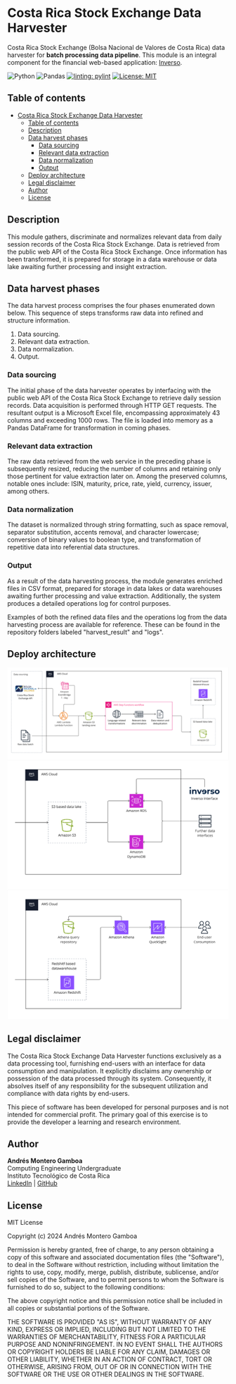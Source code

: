 # Costa Rica Stock Exchange Data Harvester
Costa Rica Stock Exchange (Bolsa Nacional de Valores de Costa Rica) data harvester for **batch processing data pipeline**.
This module is an integral component for the financial web-based application: [Inverso](https://inverso.andres-montero.me/).

![Python](https://img.shields.io/badge/python-3670A0?style=flat&logo=python&logoColor=white)
![Pandas](https://img.shields.io/badge/pandas-%23150458.svg?style=flat&logo=pandas&logoColor=white)
[![linting: pylint](https://img.shields.io/badge/linting-pylint-yellowgreen)](https://github.com/pylint-dev/pylint)
[![License: MIT](https://img.shields.io/badge/License-MIT-green.svg)](https://opensource.org/licenses/MIT)

## Table of contents

* [Costa Rica Stock Exchange Data Harvester](#costa-rica-stock-exchange-data-harvester)
  * [Table of contents](#table-of-contents)
  * [Description](#description)
  * [Data harvest phases](#data-harvest-phases)
    * [Data sourcing](#data-sourcing)
    * [Relevant data extraction](#relevant-data-extraction)
    * [Data normalization](#data-normalization)
    * [Output](#output)
  * [Deploy architecture](#deploy-architecture)
  * [Legal disclaimer](#legal-disclaimer)
  * [Author](#author)
  * [License](#license)

## Description

This module gathers, discriminate and normalizes relevant data from daily session records of the Costa Rica Stock Exchange.
Data is retrieved from the public web API of the Costa Rica Stock Exchange.
Once information has been transformed, it is prepared for storage in a data warehouse or data lake awaiting further processing and insight extraction.

## Data harvest phases

The data harvest process comprises the four phases enumerated down below. This sequence of steps transforms raw data into refined and structure information.

1. Data sourcing.
2. Relevant data extraction.
3. Data normalization.
4. Output.

### Data sourcing

The initial phase of the data harvester operates by interfacing with the public web API of the Costa Rica Stock Exchange to retrieve daily session records. Data acquisition is performed through HTTP GET requests. The resultant output is a Microsoft Excel file, encompassing approximately 43 columns and exceeding 1000 rows. The file is loaded into memory as a Pandas DataFrame for transformation in coming phases. 

### Relevant data extraction

The raw data retrieved from the web service in the preceding phase is subsequently resized, reducing the number of columns and retaining only those pertinent for value extraction later on. Among the preserved columns, notable ones include: ISIN, maturity, price, rate, yield, currency, issuer, among others.

### Data normalization

The dataset is normalized through string formatting, such as space removal, separator substitution, accents removal, and character lowercase; conversion of binary values to boolean type, and transformation of repetitive data into referential data structures.

### Output

As a result of the data harvesting process, the module generates enriched files in CSV format, prepared for storage in data lakes or data warehouses awaiting further processing and value extraction. Additionally, the system produces a detailed operations log for control purposes.

Examples of both the refined data files and the operations log from the data harvesting process are available for reference. These can be found in the repository folders labeled "harvest_result" and "logs".

## Deploy architecture

![CRSE data harvester base deploy architecture](deploy_architecture_diagrams/crse-architecture-diagram%20-%20crse-architecture-diagram.jpg)
![CRSE data harvester deploy architecture for interface consumption](deploy_architecture_diagrams/crse-architecture-diagram%20-%20crse-architecture-diagram-consumption.jpg)
![CRSE data harvester deploy architecture for end-user consumption](deploy_architecture_diagrams/crse-architecture-diagram%20-%20crse-architecture-diagram-end-user-consumption.jpg)


## Legal disclaimer
  
The Costa Rica Stock Exchange Data Harvester functions exclusively as a data processing tool, furnishing end-users with an interface for data consumption and manipulation. It explicitly disclaims any ownership or possession of the data processed through its system. Consequently, it absolves itself of any responsibility for the subsequent utilization and compliance with data rights by end-users.

This piece of software has been developed for personal purposes and is not intended for commercial profit. 
The primary goal of this exercise is to provide the developer a learning and research environment.


## Author

**Andrés Montero Gamboa**<br>
Computing Engineering Undergraduate<br>
Instituto Tecnológico de Costa Rica<br>
[LinkedIn](https://www.linkedin.com/in/andres-montero-gamboa) | [GitHub](https://github.com/andresmg07)

## License

MIT License

Copyright (c) 2024 Andrés Montero Gamboa

Permission is hereby granted, free of charge, to any person obtaining a copy
of this software and associated documentation files (the "Software"), to deal
in the Software without restriction, including without limitation the rights
to use, copy, modify, merge, publish, distribute, sublicense, and/or sell
copies of the Software, and to permit persons to whom the Software is
furnished to do so, subject to the following conditions:

The above copyright notice and this permission notice shall be included in all
copies or substantial portions of the Software.

THE SOFTWARE IS PROVIDED "AS IS", WITHOUT WARRANTY OF ANY KIND, EXPRESS OR
IMPLIED, INCLUDING BUT NOT LIMITED TO THE WARRANTIES OF MERCHANTABILITY,
FITNESS FOR A PARTICULAR PURPOSE AND NONINFRINGEMENT. IN NO EVENT SHALL THE
AUTHORS OR COPYRIGHT HOLDERS BE LIABLE FOR ANY CLAIM, DAMAGES OR OTHER
LIABILITY, WHETHER IN AN ACTION OF CONTRACT, TORT OR OTHERWISE, ARISING FROM,
OUT OF OR IN CONNECTION WITH THE SOFTWARE OR THE USE OR OTHER DEALINGS IN THE
SOFTWARE.
